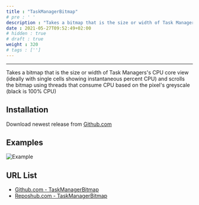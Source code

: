 ```yaml
---
title : "TaskManagerBitmap"
# pre : ' '
description : "Takes a bitmap that is the size or width of Task Managers's CPU core view (ideally with single cells showing instantaneous percent CPU) and scrolls the bitmap using threads that consume CPU based on the pixel's greyscale (black is 100% CPU)."
date : 2021-05-27T09:52:49+02:00
# hidden : true
# draft : true
weight : 320
# tags : ['']
---
```


---

Takes a bitmap that is the size or width of Task Managers's CPU core view (ideally with single cells showing instantaneous percent CPU) and scrolls the bitmap using threads that consume CPU based on the pixel's greyscale (black is 100% CPU)

## Installation

Download newest release from [Github.com](https://github.com/markrussinovich/TaskManagerBitmap)

## Examples

![Example](images/example.gif)

## URL List

- [Github.com - TaskManagerBitmap](https://github.com/markrussinovich/TaskManagerBitmap)
- [Reposhub.com - TaskManagerBitmap](https://reposhub.com/cpp/image-processing/markrussinovich-TaskManagerBitmap.html)
